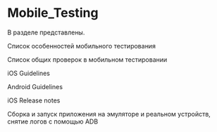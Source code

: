 # Mobile_Testing
В разделе представлены. 

Список особенностей мобильного тестирования

Список общих проверок в мобильном тестировании

iOS Guidelines

Android Guidelines

iOS Release notes

Сборка и запуск приложения на эмуляторе и реальном устройств, снятие логов с помощью ADB
